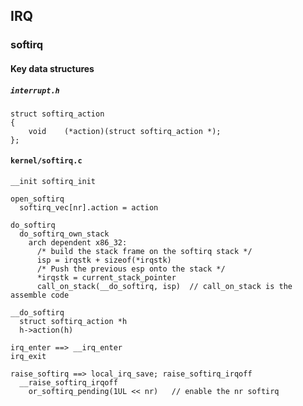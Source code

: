 ## IRQ

### softirq

#### Key data structures
##### `interrupt.h`
```
struct softirq_action
{
	void	(*action)(struct softirq_action *);
};

```

#### `kernel/softirq.c`
```
__init softirq_init
```

```
open_softirq
  softirq_vec[nr].action = action
```

```
do_softirq
  do_softirq_own_stack
    arch dependent x86_32:
      /* build the stack frame on the softirq stack */
      isp = irqstk + sizeof(*irqstk)
      /* Push the previous esp onto the stack */
      *irqstk = current_stack_pointer
      call_on_stack(__do_softirq, isp)  // call_on_stack is the assemble code      
```

```
__do_softirq
  struct softirq_action *h
  h->action(h)
```

```
irq_enter ==> __irq_enter
irq_exit

```

```
raise_softirq ==> local_irq_save; raise_softirq_irqoff
  __raise_softirq_irqoff
    or_softirq_pending(1UL << nr)   // enable the nr softirq
```
